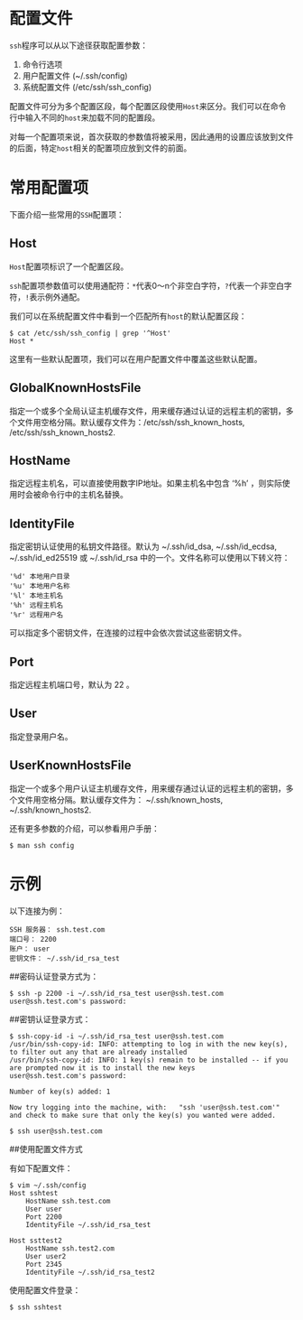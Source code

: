 # 配置文件

`ssh`程序可以从以下途径获取配置参数：

1. 命令行选项
2. 用户配置文件 (~/.ssh/config)
3. 系统配置文件 (/etc/ssh/ssh_config)

配置文件可分为多个配置区段，每个配置区段使用`Host`来区分。我们可以在命令行中输入不同的`host`来加载不同的配置段。

对每一个配置项来说，首次获取的参数值将被采用，因此通用的设置应该放到文件的后面，特定`host`相关的配置项应放到文件的前面。

# 常用配置项

下面介绍一些常用的`SSH`配置项：

## Host

`Host`配置项标识了一个配置区段。

`ssh`配置项参数值可以使用通配符：`*`代表0～n个非空白字符，`?`代表一个非空白字符，`!`表示例外通配。

我们可以在系统配置文件中看到一个匹配所有`host`的默认配置区段：

```
$ cat /etc/ssh/ssh_config | grep '^Host'
Host *
```

这里有一些默认配置项，我们可以在用户配置文件中覆盖这些默认配置。

## GlobalKnownHostsFile

指定一个或多个全局认证主机缓存文件，用来缓存通过认证的远程主机的密钥，多个文件用空格分隔。默认缓存文件为：/etc/ssh/ssh_known_hosts, /etc/ssh/ssh_known_hosts2.

## HostName

指定远程主机名，可以直接使用数字IP地址。如果主机名中包含 ‘%h’ ，则实际使用时会被命令行中的主机名替换。

## IdentityFile

指定密钥认证使用的私钥文件路径。默认为 ~/.ssh/id_dsa, ~/.ssh/id_ecdsa, ~/.ssh/id_ed25519 或 ~/.ssh/id_rsa 中的一个。文件名称可以使用以下转义符：

```
'%d' 本地用户目录
'%u' 本地用户名称
'%l' 本地主机名
'%h' 远程主机名
'%r' 远程用户名
```

可以指定多个密钥文件，在连接的过程中会依次尝试这些密钥文件。

## Port

指定远程主机端口号，默认为 22 。

## User

指定登录用户名。

## UserKnownHostsFile

指定一个或多个用户认证主机缓存文件，用来缓存通过认证的远程主机的密钥，多个文件用空格分隔。默认缓存文件为： ~/.ssh/known_hosts, ~/.ssh/known_hosts2.

还有更多参数的介绍，可以参看用户手册：

```
$ man ssh config
```

# 示例

以下连接为例：

```
SSH 服务器： ssh.test.com
端口号： 2200
账户： user
密钥文件： ~/.ssh/id_rsa_test
```

\##密码认证登录方式为：

```
$ ssh -p 2200 -i ~/.ssh/id_rsa_test user@ssh.test.com
user@ssh.test.com's password:
```

\##密钥认证登录方式：

```
$ ssh-copy-id -i ~/.ssh/id_rsa_test user@ssh.test.com
/usr/bin/ssh-copy-id: INFO: attempting to log in with the new key(s), to filter out any that are already installed
/usr/bin/ssh-copy-id: INFO: 1 key(s) remain to be installed -- if you are prompted now it is to install the new keys
user@ssh.test.com's password:

Number of key(s) added: 1

Now try logging into the machine, with:   "ssh 'user@ssh.test.com'"
and check to make sure that only the key(s) you wanted were added.

$ ssh user@ssh.test.com
```

\##使用配置文件方式

有如下配置文件：

```
$ vim ~/.ssh/config
Host sshtest
    HostName ssh.test.com
    User user
    Port 2200
    IdentityFile ~/.ssh/id_rsa_test

Host ssttest2
    HostName ssh.test2.com
    User user2
    Port 2345
    IdentityFile ~/.ssh/id_rsa_test2
```

使用配置文件登录：

```
$ ssh sshtest
```